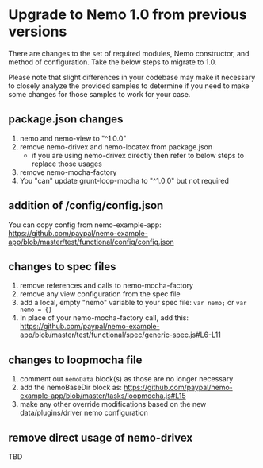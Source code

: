 # Upgrade to Nemo 1.0 from previous versions

There are changes to the set of required modules, Nemo constructor, and method of configuration.
Take the below steps to migrate to 1.0.

Please note that slight differences in your codebase may make it necessary to closely analyze the provided samples
to determine if you need to make some changes for those samples to work for your case.

## package.json changes

1. nemo and nemo-view to "^1.0.0"
2. remove nemo-drivex and nemo-locatex from package.json
   * if you are using nemo-drivex directly then refer to below steps to replace those usages
3. remove nemo-mocha-factory
4. You "can" update grunt-loop-mocha to "^1.0.0" but not required

## addition of <basedir>/config/config.json

You can copy config from nemo-example-app:
https://github.com/paypal/nemo-example-app/blob/master/test/functional/config/config.json

## changes to spec files

1. remove references and calls to nemo-mocha-factory
2. remove any view configuration from the spec file
2. add a local, empty "nemo" variable to your spec file: `var nemo;` or `var nemo = {}`
3. In place of your nemo-mocha-factory call, add this: https://github.com/paypal/nemo-example-app/blob/master/test/functional/spec/generic-spec.js#L6-L11

## changes to loopmocha file

1. comment out `nemoData` block(s) as those are no longer necessary
2. add the nemoBaseDir block as: https://github.com/paypal/nemo-example-app/blob/master/tasks/loopmocha.js#L15
3. make any other override modifications based on the new data/plugins/driver nemo configuration


## remove direct usage of nemo-drivex

TBD

